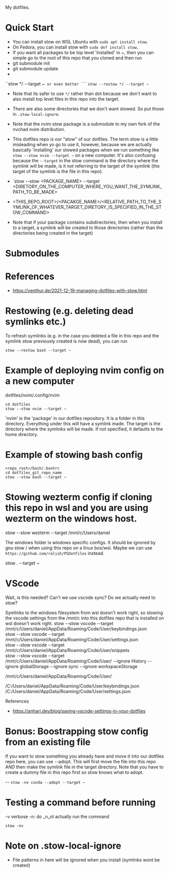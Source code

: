 My dotfiles. 


# Quick Start
- You can install stow on WSL Ubuntu with `sudo apt install stow`.
- On Fedora, you can install stow with `sudo dnf install stow`.
- If you want all packages to be top level 'installed' in ~, then you can simple go to the root of this repo that you cloned and then run
- git submodule init
- git submodule update
- 
``stow */ --target ~` or even better ```stow --restow */ --target ~`
- Note that its safer to use `*/` rather than dot because we don't want to  also install top level files in this repo into the target.
- There are also some directories that we don't want stowed. So put those in `.stow-local-ignore`.
- Note that the nvim stow package is a submodule to my own fork of the nvchad nvim distribution.
- This dotfiles repo is our "stow" of our dotfiles. The term stow is a little misleading when yo go to use it, however, because we are actually basically 'installing' our stowed packages when we run something like `stow --stow nvim --target ~` on a new computer. It's also confusing because the `--target` in the stow command is the directory where the symlink will be made, is it _not_ referring to the target of the symlink (the target of the symlink is the file in this repo).

- `stow --stow <PACKAGE_NAME> --target <DIRETORY_ON_THE_COMPUTER_WHERE_YOU_WANT_THE_SYMLINK_PATH_TO_BE_MADE>
- <THIS_REPO_ROOT>/<PACAKGE_NAME>/<RELATIVE_PATH_TO_THE_SYMLINK_OF_WHATEVER_TARGET_DIRETORY_IS_SPECIFIED_IN_THE_STOW_COMMAND>

- Note that if your package contains subdirectories, then when you install to a target, a symlink will be created to those directories (rather than the directories being created in the target)

# Submodules

# References
- https://venthur.de/2021-12-19-managing-dotfiles-with-stow.html

#  Restowing (e.g. deleting dead symlinks etc.)
To refresh symlinks (e.g. in the case you deleted a file in this repo and the symlink stow previously created is now dead), you can run

```{bash}
stow --restow bash --target ~
```

# Example of deploying nvim config  on a new computer
dotfiles/nvim/.config/nvim	

```{bash}
cd dotfiles
stow --stow nvim --target ~ 
```

'nvim' is the 'package' in our dotfiles repository. It is a folder in this directory. Everything under this will have a symlink made.
The target is the directory where the symlinks will be made. If not specified, it defaults to the home directory.


# Example of stowing bash config
```{bash}   
<repo_root>/bash/.bashrc
cd dotfiles_git_repo_name
stow --stow bash --target ~
```

# Stowing wezterm config if cloning this repo in wsl and you are using wezterm on the windows host.
stow --stow wezterm --target /mnt/c/Users/daniel 

The windows folder is windows specific configs. It should be ignored by gnu stow / when using this repo on a linux box/wsl. Maybe we can use `https://github.com/ralish/PSDotFiles` instead. 

stow . --target ~

# VScode 
Wait, is this needed? Can't we use vscode sync? Do we actually need to stow?

Symlinks to the windows filesystem from wsl doesn't work right, so stowing the vscode settings from the /mnt/c into this dotfiles repo that is installed on wsl doesn't work right.
stow --stow vscode --target /mnt/c/Users/daniel/AppData/Roaming/Code/User/keybindings.json  
stow --stow vscode --target /mnt/c/Users/daniel/AppData/Roaming/Code/User/settings.json  
stow --stow vscode --target /mnt/c/Users/daniel/AppData/Roaming/Code/User/snippets  
stow --stow vscode --target /mnt/c/Users/daniel/AppData/Roaming/Code/User/ --ignore History --ignore globalStorage --ignore sync --ignore workspaceStorage


/mnt/c/Users/daniel/AppData/Roaming/Code/User/

/C:/Users/daniel/AppData/Roaming/Code/User/keybindings.json
/C:/Users/daniel/AppData/Roaming/Code/User/settings.json


References
- https://anhari.dev/blog/saving-vscode-settings-in-your-dotfiles


# Bonus: Boostrapping stow config from an existing file
If you want to stow something you already have and move it into our dotfiles repo here, you can use --adopt.
This will first move the file into this repo _AND_ then make the symlink file in the target directory.
Note that you have to create a dummy file in this repo first so stow knows what to adopt.

-- `stow -nv conda --adopt --target ~`

# Testing a command before running
-v verbose
-n: do _n_ot actually run the command
```{bash}
stow -nv
```

# Note on .stow-local-ignore
- File patterns in here will be ignored when you install (symlinks wont be created)
